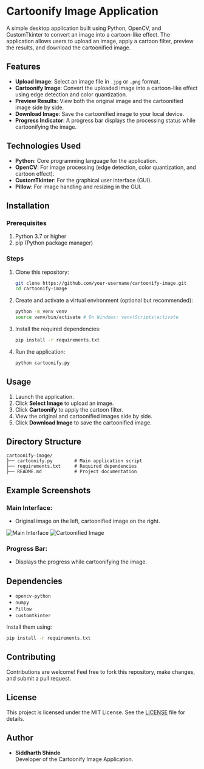 # Cartoonify Image Application

A simple desktop application built using Python, OpenCV, and CustomTkinter to convert an image into a cartoon-like effect. The application allows users to upload an image, apply a cartoon filter, preview the results, and download the cartoonified image.

## Features

- **Upload Image**: Select an image file in `.jpg` or `.png` format.
- **Cartoonify Image**: Convert the uploaded image into a cartoon-like effect using edge detection and color quantization.
- **Preview Results**: View both the original image and the cartoonified image side by side.
- **Download Image**: Save the cartoonified image to your local device.
- **Progress Indicator**: A progress bar displays the processing status while cartoonifying the image.

## Technologies Used

- **Python**: Core programming language for the application.
- **OpenCV**: For image processing (edge detection, color quantization, and cartoon effect).
- **CustomTkinter**: For the graphical user interface (GUI).
- **Pillow**: For image handling and resizing in the GUI.

## Installation

### Prerequisites

1. Python 3.7 or higher
2. pip (Python package manager)

### Steps

1. Clone this repository:
   ```bash
   git clone https://github.com/your-username/cartoonify-image.git
   cd cartoonify-image
   ```

2. Create and activate a virtual environment (optional but recommended):
   ```bash
   python -m venv venv
   source venv/bin/activate # On Windows: venv\Scripts\activate
   ```

3. Install the required dependencies:
   ```bash
   pip install -r requirements.txt
   ```

4. Run the application:
   ```bash
   python cartoonify.py
   ```

## Usage

1. Launch the application.
2. Click **Select Image** to upload an image.
3. Click **Cartoonify** to apply the cartoon filter.
4. View the original and cartoonified images side by side.
5. Click **Download Image** to save the cartoonified image.

## Directory Structure

```
cartoonify-image/
├── cartoonify.py        # Main application script
├── requirements.txt     # Required dependencies
├── README.md            # Project documentation
```

## Example Screenshots

### Main Interface:
- Original image on the left, cartoonified image on the right.

![Main Interface](images/main_interface.png)
![Cartoonified Image](images/cartoonified_image.png)

### Progress Bar:
- Displays the progress while cartoonifying the image.

## Dependencies

- `opencv-python`
- `numpy`
- `Pillow`
- `customtkinter`

Install them using:
```bash
pip install -r requirements.txt
```

## Contributing

Contributions are welcome! Feel free to fork this repository, make changes, and submit a pull request.

## License

This project is licensed under the MIT License. See the [LICENSE](LICENSE) file for details.

## Author

- **Siddharth Shinde**  
  Developer of the Cartoonify Image Application.

